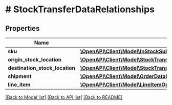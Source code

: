 # # StockTransferDataRelationships

## Properties

Name | Type | Description | Notes
------------ | ------------- | ------------- | -------------
**sku** | [**\OpenAPI\Client\Model\InStockSubscriptionDataRelationshipsSku**](InStockSubscriptionDataRelationshipsSku.md) |  | [optional]
**origin_stock_location** | [**\OpenAPI\Client\Model\StockTransferDataRelationshipsOriginStockLocation**](StockTransferDataRelationshipsOriginStockLocation.md) |  | [optional]
**destination_stock_location** | [**\OpenAPI\Client\Model\StockTransferDataRelationshipsDestinationStockLocation**](StockTransferDataRelationshipsDestinationStockLocation.md) |  | [optional]
**shipment** | [**\OpenAPI\Client\Model\OrderDataRelationshipsShipments**](OrderDataRelationshipsShipments.md) |  | [optional]
**line_item** | [**\OpenAPI\Client\Model\LineItemOptionDataRelationshipsLineItem**](LineItemOptionDataRelationshipsLineItem.md) |  | [optional]

[[Back to Model list]](../../README.md#models) [[Back to API list]](../../README.md#endpoints) [[Back to README]](../../README.md)
